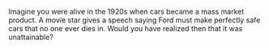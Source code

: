Imagine you were alive in the 1920s when cars became a mass market product. A movie star gives a speech saying Ford must make perfectly safe cars that no one ever dies in. Would you have realized then that it was unattainable?
